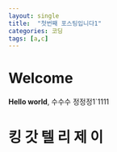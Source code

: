 ```yaml
---
layout: single
title:  "첫번째 포스팅입니다1"
categories: 코딩
tags: [a,c]
---
```


# Welcome

**Hello world**, 
수수수
정정정1`1111

# 킹 갓 텔 리 제 이 